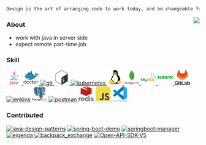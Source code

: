 ```md
Design is the art of arranging code to work today, and be changeable forever
```
<img align="right" src="https://github-readme-stats-sigma-five.vercel.app/api?username=ChengenH&hide=stars&show_icons=true&count_private=true" />

### About
- work with java in server side
- expect remote part-time job
### Skill
<p align="left">
    <a href="https://www.oracle.com/java/" target="_blank"> <img src="https://raw.githubusercontent.com/devicons/devicon/master/icons/java/java-original-wordmark.svg" alt="java" width="40" height="40" /> </a>
    <a href="https://www.docker.com/" target="_blank"> <img src="https://raw.githubusercontent.com/devicons/devicon/master/icons/docker/docker-original-wordmark.svg" alt="docker" width="40" height="40" /> </a>
    <a href="https://git-scm.com/" target="_blank"> <img src="https://www.vectorlogo.zone/logos/git-scm/git-scm-icon.svg" alt="git" width="40" height="40" /> </a>
    <a href="https://www.gnu.org/software/bash/" target="_blank"> <img src="https://raw.githubusercontent.com/devicons/devicon/master/icons/bash/bash-original.svg" alt="bash" width="40" height="40" /> </a>
    <a href="https://kubernetes.io" target="_blank"> <img src="https://www.vectorlogo.zone/logos/kubernetes/kubernetes-icon.svg" alt="kubernetes" width="40" height="40" /> </a>
    <a href="https://www.linux.org/" target="_blank"> <img src="https://raw.githubusercontent.com/devicons/devicon/master/icons/linux/linux-original.svg" alt="linux" width="40" height="40" /> </a>
    <a href="https://www.mongodb.com/" target="_blank"> <img src="https://raw.githubusercontent.com/devicons/devicon/master/icons/mongodb/mongodb-original-wordmark.svg" alt="mongodb" width="40" height="40" /> </a>
    <a href="https://www.mysql.com/" target="_blank"> <img src="https://raw.githubusercontent.com/devicons/devicon/master/icons/mysql/mysql-original-wordmark.svg" alt="mysql" width="40" height="40" /> </a>
    <a href="https://www.nginx.com" target="_blank"> <img src="https://raw.githubusercontent.com/devicons/devicon/master/icons/nginx/nginx-original.svg" alt="nginx" width="40" height="40" /> </a>
    <a href="https://gitlab.com/" target="_blank"> <img src="https://raw.githubusercontent.com/devicons/devicon/master/icons/gitlab/gitlab-original-wordmark.svg" alt="gitlab" width="40" height="40" /> </a>
    <a href="https://www.jenkins.io" target="_blank"> <img src="https://www.vectorlogo.zone/logos/jenkins/jenkins-icon.svg" alt="jenkins" width="40" height="40" /> </a>
    <a href="https://www.postgresql.org" target="_blank"> <img src="https://raw.githubusercontent.com/devicons/devicon/master/icons/postgresql/postgresql-original-wordmark.svg" alt="postgresql" width="40" height="40" /> </a>
    <a href="https://postman.com" target="_blank"> <img src="https://www.vectorlogo.zone/logos/getpostman/getpostman-icon.svg" alt="postman" width="40" height="40" /> </a>
    <a href="https://redis.io" target="_blank"> <img src="https://raw.githubusercontent.com/devicons/devicon/master/icons/redis/redis-original-wordmark.svg" alt="redis" width="40" height="40" /> </a>
    <a href="https://developer.mozilla.org/en-US/docs/Web/JavaScript" target="_blank">
        <img src="https://raw.githubusercontent.com/devicons/devicon/master/icons/javascript/javascript-original.svg" alt="javascript" width="40" height="40" />
    </a>
    <a href="https://code.visualstudio.com/" target="_blank"> <img src="https://raw.githubusercontent.com/devicons/devicon/master/icons/vscode/vscode-original-wordmark.svg" alt="vscode" width="40" height="40" /> </a>
</p>

### Contributed
<p align="left">
    <a href="https://github.com/iluwatar/java-design-patterns"><img width="278" src="https://denvercoder1-github-readme-stats.vercel.app/api/pin/?username=iluwatar&repo=java-design-patterns&theme=react&bg_color=1F222E&title_color=F85D7F&hide_border=true&icon_color=F8D866&show_icons=false&show_description=false" alt="java-design-patterns"></a>
    <a href="https://github.com/smltq/spring-boot-demo"><img width="278" src="https://denvercoder1-github-readme-stats.vercel.app/api/pin/?username=smltq&repo=spring-boot-demo&theme=react&bg_color=1F222E&title_color=F85D7F&hide_border=true&icon_color=F8D866&show_icons=false&show_description=false" alt="spring-boot-demo"></a>
    <a href="https://github.com/aitangbao/springboot-manager"><img width="278" src="https://denvercoder1-github-readme-stats.vercel.app/api/pin/?username=aitangbao&repo=springboot-manager&theme=react&bg_color=1F222E&title_color=F85D7F&hide_border=true&icon_color=F8D866&show_icons=false&show_description=false" alt="springboot-manager"></a>
    <a href="https://github.com/Layr-Labs/eigenda"><img width="278" src="https://denvercoder1-github-readme-stats.vercel.app/api/pin/?username=Layr-Labs&repo=eigenda&theme=react&bg_color=1F222E&title_color=F85D7F&hide_border=true&icon_color=F8D866&show_icons=false&show_description=false" alt="eigenda"></a>
     <a href="https://github.com/catsats/backpack_exchange"><img width="278" src="https://denvercoder1-github-readme-stats.vercel.app/api/pin/?username=catsats&repo=backpack_exchange&theme=react&bg_color=1F222E&title_color=F85D7F&hide_border=true&icon_color=F8D866&show_icons=false&show_description=false" alt="backpack_exchange"></a>
     <a href="https://github.com/jane-cloud/Open-API-SDK-V5"><img width="278" src="https://denvercoder1-github-readme-stats.vercel.app/api/pin/?username=jane-cloud&repo=Open-API-SDK-V5&theme=react&bg_color=1F222E&title_color=F85D7F&hide_border=true&icon_color=F8D866&show_icons=false&show_description=false" alt="Open-API-SDK-V5"></a>
  </p>
